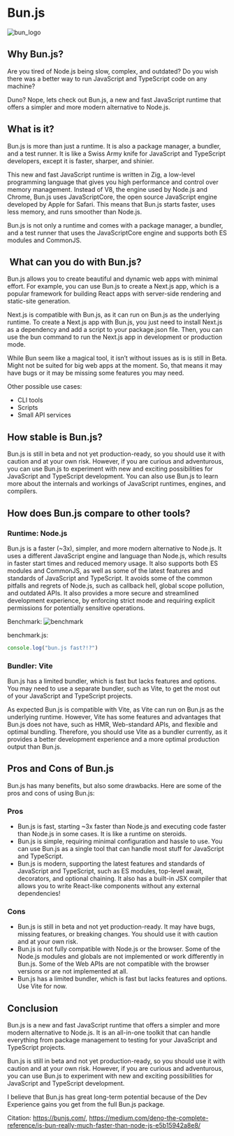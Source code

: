 # Bun.js

![bun_logo](../assets/bun_logo.png)

## Why Bun.js?

Are you tired of Node.js being slow, complex, and outdated? Do you wish there was a better way to run JavaScript and TypeScript code on any machine?

Duno? Nope, lets check out Bun.js, a new and fast JavaScript runtime that offers a simpler and more modern alternative to Node.js.

## What is it?

Bun.js is more than just a runtime. It is also a package manager, a bundler, and a test runner. It is like a Swiss Army knife for JavaScript and TypeScript developers, except it is faster, sharper, and shinier.

This new and fast JavaScript runtime is written in Zig, a low-level programming language that gives you high performance and control over memory management. Instead of V8, the engine used by Node.js and Chrome, Bun.js uses JavaScriptCore, the open source JavaScript engine developed by Apple for Safari. This means that Bun.js starts faster, uses less memory, and runs smoother than Node.js.

Bun.js is not only a runtime and comes with a package manager, a bundler, and a test runner that uses the JavaScriptCore engine and supports both ES modules and CommonJS.

##  What can you do with Bun.js?

Bun.js allows you to create beautiful and dynamic web apps with minimal effort. For example, you can use Bun.js to create a Next.js app, which is a popular framework for building React apps with server-side rendering and static-site generation.

Next.js is compatible with Bun.js, as it can run on Bun.js as the underlying runtime. To create a Next.js app with Bun.js, you just need to install Next.js as a dependency and add a script to your package.json file. Then, you can use the bun command to run the Next.js app in development or production mode.

While Bun seem like a magical tool, it isn’t without issues as is is still in Beta. Might not be suited for big web apps at the moment.
So, that means it may have bugs or it may be missing some features you may need.

Other possible use cases:

- CLI tools
- Scripts
- Small API services

## How stable is Bun.js?

Bun.js is still in beta and not yet production-ready, so you should use it with caution and at your own risk. However, if you are curious and adventurous, you can use Bun.js to experiment with new and exciting possibilities for JavaScript and TypeScript development. You can also use Bun.js to learn more about the internals and workings of JavaScript runtimes, engines, and compilers.

## How does Bun.js compare to other tools?

### Runtime: Node.js

Bun.js is a faster (~3x), simpler, and more modern alternative to Node.js. It uses a different JavaScript engine and language than Node.js, which results in faster start times and reduced memory usage. It also supports both ES modules and CommonJS, as well as some of the latest features and standards of JavaScript and TypeScript.
It avoids some of the common pitfalls and regrets of Node.js, such as callback hell, global scope pollution, and outdated APIs. It also provides a more secure and streamlined development experience, by enforcing strict mode and requiring explicit permissions for potentially sensitive operations.

Benchmark:
![benchmark](../assets/bun_js_benchmark.png)

benchmark.js:

```javascript
console.log("bun.js fast?!?")
```

### Bundler: Vite

Bun.js has a limited bundler, which is fast but lacks features and options. You may need to use a separate bundler, such as Vite, to get the most out of your JavaScript and TypeScript projects.

As expected Bun.js is compatible with Vite, as Vite can run on Bun.js as the underlying runtime. However, Vite has some features and advantages that Bun.js does not have, such as HMR, Web-standard APIs, and flexible and optimal bundling. Therefore, you should use Vite as a bundler currently, as it provides a better development experience and a more optimal production output than Bun.js.

## Pros and Cons of Bun.js

Bun.js has many benefits, but also some drawbacks. Here are some of the pros and cons of using Bun.js:

### Pros

- Bun.js is fast, starting ~3x faster than Node.js and executing code faster than Node.js in some cases. It is like a runtime on steroids.
- Bun.js is simple, requiring minimal configuration and hassle to use. You can use Bun.js as a single tool that can handle most stuff for JavaScript and TypeScript.
- Bun.js is modern, supporting the latest features and standards of JavaScript and TypeScript, such as ES modules, top-level await, decorators, and optional chaining. It also has a built-in JSX compiler that allows you to write React-like components without any external dependencies!

### Cons

- Bun.js is still in beta and not yet production-ready. It may have bugs, missing features, or breaking changes. You should use it with caution and at your own risk.
- Bun.js is not fully compatible with Node.js or the browser. Some of the Node.js modules and globals are not implemented or work differently in Bun.js. Some of the Web APIs are not compatible with the browser versions or are not implemented at all.
- Bun.js has a limited bundler, which is fast but lacks features and options. Use Vite for now.

## Conclusion

Bun.js is a new and fast JavaScript runtime that offers a simpler and more modern alternative to Node.js. It is an all-in-one toolkit that can handle everything from package management to testing for your JavaScript and TypeScript projects.

Bun.js is still in beta and not yet production-ready, so you should use it with caution and at your own risk. However, if you are curious and adventurous, you can use Bun.js to experiment with new and exciting possibilities for JavaScript and TypeScript development.

I believe that Bun.js has great long-term potential because of the Dev Experience gains you get from the full Bun.js package.

Citation: <https://bunjs.com/>, <https://medium.com/deno-the-complete-reference/is-bun-really-much-faster-than-node-js-e5b15942a8e8/>
